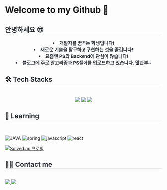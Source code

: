 # Welcome to my Github 👋

<!--
**gleaming9/gleaming9** is a ✨ _special_ ✨ repository because its `README.md` (this file) appears on your GitHub profile.

Here are some ideas to get you started:

- 🔭 I’m currently working on ...
- 🌱 I’m currently learning ...
- 👯 I’m looking to collaborate on ...
- 🤔 I’m looking for help with ...
- 💬 Ask me about ...
- 📫 How to reach me: ...
- 😄 Pronouns: ...
- ⚡ Fun fact: ...
-->

<!--<img src="https://capsule-render.vercel.app/api?type=waving&color=0:E34C26,10:DA5B0B,30:C6538C,75:3572A5,100:A371F7&height=100&section=header&text=&fontSize=0" width="100%"/>-->

<div align= "left"> 
    <h2 style="border-bottom: 1px solid #d8dee4; color: #282d33;"> 안녕하세요 😎 </h2>  
    <div style="font-weight: 700; font-size: 15px; text-align: center; color: #282d33;"> <li> 개발자를 꿈꾸는 학생입니다!</li><li> 새로운 기술을 탐구하고 구현하는 것을 즐깁니다!</li><li>요즘엔 PS와 Backend에 관심이 많습니다!</li><li>블로그에 주로 알고리즘과 PS풀이를 업로드하고 있습니다. 많관부~</li> </div> 
    </div>
    <div align= "left">
    <h2 style="border-bottom: 1px solid #d8dee4; color: #282d33;"> 🛠️ Tech Stacks </h2> <br> 
    <div style="margin: 0 auto; text-align: center;" align= "left"> <img src="https://img.shields.io/badge/C-A8B9CC?style=for-the-badge&logo=C&logoColor=white">
          <img src="https://img.shields.io/badge/C++-00599C?style=for-the-badge&logo=C%2B%2B&logoColor=white">
          <img src="https://img.shields.io/badge/Python-3776AB?style=for-the-badge&logo=Python&logoColor=white">
          </div>
    </div>
    <div align= "left">
      <h2 style="border-bottom: 1px solid #d8dee4; color: #282d33;"> 📖 Learning </h2> <br>
      
   ![JAVA](https://img.shields.io/badge/Java-ED8B00?style=for-the-badge&logo=openjdk&logoColor=white)
![spring](https://img.shields.io/badge/Spring-6DB33F?style=for-the-badge&logo=spring&logoColor=white)
![javascript](https://img.shields.io/badge/JavaScript-F7DF1E?style=for-the-badge&logo=JavaScript&logoColor=white)
![react](https://img.shields.io/badge/React-20232A?style=for-the-badge&logo=react&logoColor=61DAFB)

[![Solved.ac 프로필](http://mazassumnida.wtf/api/v2/generate_badge?boj=gleaming9)](https://solved.ac/gleaming9)
    <h2 style="border-bottom: 1px solid #d8dee4; color: #282d33;"> 🧑‍💻 Contact me </h2> <br> 
    <div align= "left"> <a href=https://velog.io/@gleaming9/posts> <img src="https://img.shields.io/badge/Velog-20C997?style=for-the-badge&logo=Velog&logoColor=white&link=https://velog.io/@gleaming9/posts"> </a>
         <a href=mailto:mathasdf0@gmail.com> <img src="https://img.shields.io/badge/Gmail-EA4335?style=for-the-badge&logo=Gmail&logoColor=white&link=mailto:mathasdf0@gmail.com"> </a> </div>  <br> 
    <div align= "left">  </div> 
    </div>

    


<!--<img src="https://capsule-render.vercel.app/api?type=rect&color=0:E34C26,10:DA5B0B,30:C6538C,75:3572A5,100:A371F7&height=40&section=footer&text=&fontSize=0" width="100%"/>-->
